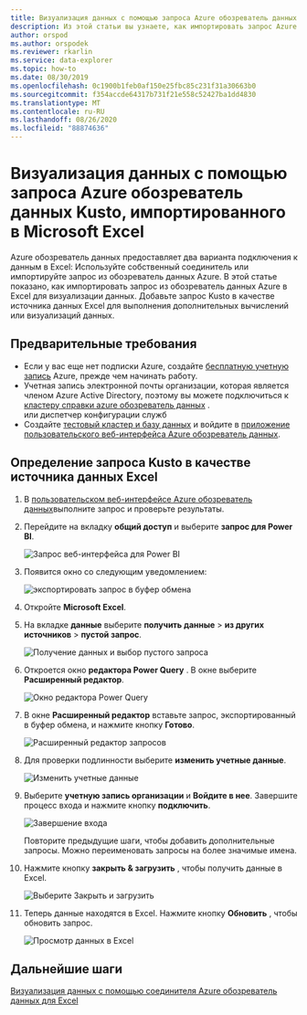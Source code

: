 ```yaml
---
title: Визуализация данных с помощью запроса Azure обозреватель данных Kusto, импортированного в Microsoft Excel
description: Из этой статьи вы узнаете, как импортировать запрос Azure обозреватель данных Kusto в Microsoft Excel.
author: orspod
ms.author: orspodek
ms.reviewer: rkarlin
ms.service: data-explorer
ms.topic: how-to
ms.date: 08/30/2019
ms.openlocfilehash: 0c1900b1feb0af150e25fbc85c231f31a30663b0
ms.sourcegitcommit: f354accde64317b731f21e558c52427ba1dd4830
ms.translationtype: MT
ms.contentlocale: ru-RU
ms.lasthandoff: 08/26/2020
ms.locfileid: "88874636"
---
```

# <a name="visualize-data-using-an-azure-data-explorer-kusto-query-imported-into-microsoft-excel"></a>Визуализация данных с помощью запроса Azure обозреватель данных Kusto, импортированного в Microsoft Excel

Azure обозреватель данных предоставляет два варианта подключения к данным в Excel: Используйте собственный соединитель или импортируйте запрос из обозреватель данных Azure. В этой статье показано, как импортировать запрос из обозреватель данных Azure в Excel для визуализации данных. Добавьте запрос Kusto в качестве источника данных Excel для выполнения дополнительных вычислений или визуализаций данных.

## <a name="prerequisites"></a>Предварительные требования

* Если у вас еще нет подписки Azure, создайте [бесплатную учетную запись](https://azure.microsoft.com/free/) Azure, прежде чем начинать работу.
* Учетная запись электронной почты организации, которая является членом Azure Active Directory, поэтому вы можете подключиться к [кластеру справки azure обозреватель данных](https://dataexplorer.azure.com/clusters/help/databases/Samples) . 
<br>или диспетчер конфигурации служб</br>
* Создайте [тестовый кластер и базу данных](create-cluster-database-portal.md) и войдите в [приложение пользовательского веб-интерфейса Azure обозреватель данных](https://dataexplorer.azure.com/).

## <a name="define-kusto-query-as-an-excel-data-source"></a>Определение запроса Kusto в качестве источника данных Excel

1. В [пользовательском веб-интерфейсе Azure обозреватель данных](https://dataexplorer.azure.com/clusters/help/databases/Samples)выполните запрос и проверьте результаты.

1. Перейдите на вкладку **общий доступ** и выберите **запрос для Power BI**.

    ![Запрос веб-интерфейса для Power BI](media/excel-blank-query/web-ui-query-to-powerbi.png)

1. Появится окно со следующим уведомлением:

    ![экспортировать запрос в буфер обмена](media/excel-blank-query/query-exported-to-clipboard.png)

1. Откройте **Microsoft Excel**.

1. На вкладке **данные** выберите **получить данные**  >  **из других источников**  >  **пустой запрос**.

    ![Получение данных и выбор пустого запроса](media/excel-blank-query/get-data-blank-query.png)

1. Откроется окно **редактора Power Query** . В окне выберите **Расширенный редактор**.

    ![Окно редактора Power Query](media/excel-blank-query/power-query-editor.png)

1. В окне **Расширенный редактор** вставьте запрос, экспортированный в буфер обмена, и нажмите кнопку **Готово**.

    ![Расширенный редактор запросов](media/excel-blank-query/advanced-editor-query.png)    

1. Для проверки подлинности выберите **изменить учетные данные**.

    ![Изменить учетные данные](media/excel-blank-query/edit-credentials.png)

1. Выберите **учетную запись организации** и **Войдите в нее**. Завершите процесс входа и нажмите кнопку **подключить**.

    ![Завершение входа](media/excel-blank-query/complete-sign-in.png)

    Повторите предыдущие шаги, чтобы добавить дополнительные запросы. Можно переименовать запросы на более значимые имена.

1. Нажмите кнопку **закрыть & загрузить** , чтобы получить данные в Excel.

    ![Выберите Закрыть и загрузить](media/excel-blank-query/close-and-load.png)

1. Теперь данные находятся в Excel. Нажмите кнопку **Обновить** , чтобы обновить запрос.

    ![Просмотр данных в Excel](media/excel-blank-query/data-in-excel.png)

## <a name="next-steps"></a>Дальнейшие шаги

[Визуализация данных с помощью соединителя Azure обозреватель данных для Excel](excel-connector.md)
